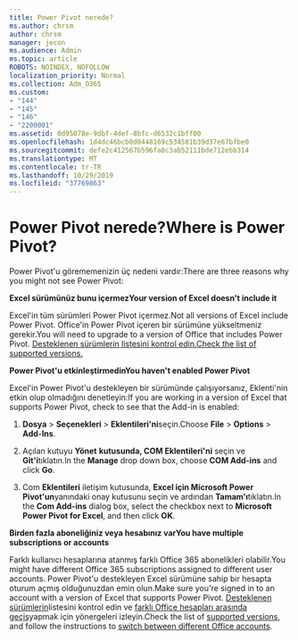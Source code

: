 ```yaml
---
title: Power Pivot nerede?
ms.author: chrsm
author: chrsm
manager: jecon
ms.audience: Admin
ms.topic: article
ROBOTS: NOINDEX, NOFOLLOW
localization_priority: Normal
ms.collection: Adm_O365
ms.custom:
- "144"
- "145"
- "146"
- "2200001"
ms.assetid: 0d95078e-9dbf-4def-8bfc-d6532c1bff00
ms.openlocfilehash: 1d4dc46bcb0d0448169c534581b39d37e67bfbe0
ms.sourcegitcommit: defe2c412567b596fa8c3ab52111bde712ebb314
ms.translationtype: MT
ms.contentlocale: tr-TR
ms.lasthandoff: 10/29/2019
ms.locfileid: "37769863"
---
```

# <a name="where-is-power-pivot"></a><span data-ttu-id="81316-102">Power Pivot nerede?</span><span class="sxs-lookup"><span data-stu-id="81316-102">Where is Power Pivot?</span></span>

<span data-ttu-id="81316-103">Power Pivot'u görememenizin üç nedeni vardır:</span><span class="sxs-lookup"><span data-stu-id="81316-103">There are three reasons why you might not see Power Pivot:</span></span>
  
<span data-ttu-id="81316-104">**Excel sürümünüz bunu içermez**</span><span class="sxs-lookup"><span data-stu-id="81316-104">**Your version of Excel doesn't include it**</span></span>
  
<span data-ttu-id="81316-105">Excel'in tüm sürümleri Power Pivot içermez.</span><span class="sxs-lookup"><span data-stu-id="81316-105">Not all versions of Excel include Power Pivot.</span></span> <span data-ttu-id="81316-106">Office'in Power Pivot içeren bir sürümüne yükseltmeniz gerekir.</span><span class="sxs-lookup"><span data-stu-id="81316-106">You will need to upgrade to a version of Office that includes Power Pivot.</span></span> [<span data-ttu-id="81316-107">Desteklenen sürümlerin listesini kontrol edin.</span><span class="sxs-lookup"><span data-stu-id="81316-107">Check the list of supported versions.</span></span>](https://support.office.com/article/aa64e217-4b6e-410b-8337-20b87e1c2a4b.aspx)
  
<span data-ttu-id="81316-108">**Power Pivot'u etkinleştirmedin**</span><span class="sxs-lookup"><span data-stu-id="81316-108">**You haven't enabled Power Pivot**</span></span>
  
<span data-ttu-id="81316-109">Excel'in Power Pivot'u destekleyen bir sürümünde çalışıyorsanız, Eklenti'nin etkin olup olmadığını denetleyin:</span><span class="sxs-lookup"><span data-stu-id="81316-109">If you are working in a version of Excel that supports Power Pivot, check to see that the Add-in is enabled:</span></span>
  
1. <span data-ttu-id="81316-110">**Dosya** \> **Seçenekleri** \> **Eklentileri'ni**seçin.</span><span class="sxs-lookup"><span data-stu-id="81316-110">Choose **File** \> **Options** \> **Add-Ins**.</span></span>

2. <span data-ttu-id="81316-111">Açılan kutuyu **Yönet** **kutusunda, COM Eklentileri'ni** seçin ve **Git'i**tıklatın.</span><span class="sxs-lookup"><span data-stu-id="81316-111">In the **Manage** drop down box, choose **COM Add-ins** and click **Go**.</span></span>

3. <span data-ttu-id="81316-112">Com **Eklentileri** iletişim kutusunda, **Excel için Microsoft Power Pivot'un**yanındaki onay kutusunu seçin ve ardından **Tamam'ı**tıklatın.</span><span class="sxs-lookup"><span data-stu-id="81316-112">In the **Com Add-ins** dialog box, select the checkbox next to **Microsoft Power Pivot for Excel**, and then click **OK**.</span></span>

<span data-ttu-id="81316-113">**Birden fazla aboneliğiniz veya hesabınız var**</span><span class="sxs-lookup"><span data-stu-id="81316-113">**You have multiple subscriptions or accounts**</span></span>
  
<span data-ttu-id="81316-114">Farklı kullanıcı hesaplarına atanmış farklı Office 365 abonelikleri olabilir.</span><span class="sxs-lookup"><span data-stu-id="81316-114">You might have different Office 365 subscriptions assigned to different user accounts.</span></span> <span data-ttu-id="81316-115">Power Pivot'u destekleyen Excel sürümüne sahip bir hesapta oturum açmış olduğunuzdan emin olun.</span><span class="sxs-lookup"><span data-stu-id="81316-115">Make sure you're signed in to an account with a version of Excel that supports Power Pivot.</span></span> <span data-ttu-id="81316-116">[Desteklenen sürümlerin](https://support.office.com/article/aa64e217-4b6e-410b-8337-20b87e1c2a4b.aspx)listesini kontrol edin ve [farklı Office hesapları arasında geçiş](https://support.office.com/article/b9582171-fd1f-4284-9846-bdd72bb28426.aspx#BKMK_WebSwitchAccounts)yapmak için yönergeleri izleyin.</span><span class="sxs-lookup"><span data-stu-id="81316-116">Check the list of [supported versions](https://support.office.com/article/aa64e217-4b6e-410b-8337-20b87e1c2a4b.aspx), and follow the instructions to [switch between different Office accounts](https://support.office.com/article/b9582171-fd1f-4284-9846-bdd72bb28426.aspx#BKMK_WebSwitchAccounts).</span></span>
